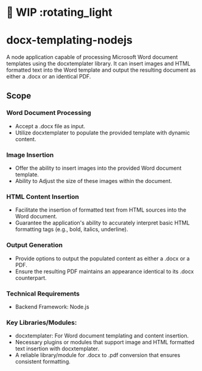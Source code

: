 # :rotating_light: WIP :rotating_light
# docx-templating-nodejs
A node application capable of processing Microsoft Word document templates using the docxtemplater library. It can insert images and HTML formatted text into the Word template and output the resulting document as either a .docx or an identical PDF.
## Scope
### Word Document Processing
- Accept a .docx file as input.
- Utilize docxtemplater to populate the provided template with dynamic content.
### Image Insertion
- Offer the ability to insert images into the provided Word document template.
- Ability to Adjust the size of these images within the document.
### HTML Content Insertion
- Facilitate the insertion of formatted text from HTML sources into the Word document.
- Guarantee the application's ability to accurately interpret basic HTML formatting tags (e.g., bold, italics, underline).
### Output Generation
- Provide options to output the populated content as either a .docx or a PDF.
- Ensure the resulting PDF maintains an appearance identical to its .docx counterpart.
### Technical Requirements
- Backend Framework: Node.js
### Key Libraries/Modules:
- docxtemplater: For Word document templating and content insertion.
- Necessary plugins or modules that support image and HTML formatted text insertion with docxtemplater.
- A reliable library/module for .docx to .pdf conversion that ensures consistent formatting. 
